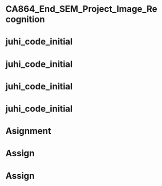 # CA864_End_SEM_Project_Image_Recognition
# juhi_code_initial
# juhi_code_initial
# juhi_code_initial
# juhi_code_initial
# Asignment
# Assign
# Assign
